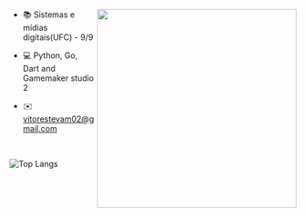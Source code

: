 <div align="center" />

<img align="right" src="https://github.githubassets.com/images/mona-loading-default.gif" width="350"/>

<div align="left" />

- 📚 Sistemas e mídias digitais(UFC) - 9/9

- 💻 Python, Go, Dart and Gamemaker studio 2

- ✉️ vitorestevam02@gmail.com

<br/>

![Top Langs](https://github-readme-stats.vercel.app/api/top-langs/?username=vitorestevam&layout=compact&langs_count=4)
